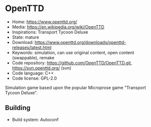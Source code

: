 # OpenTTD

- Home: https://www.openttd.org/
- Media: https://en.wikipedia.org/wiki/OpenTTD
- Inspirations: Transport Tycoon Deluxe
- State: mature
- Download: https://www.openttd.org/downloads/openttd-releases/latest.html
- Keywords: simulation, can use original content, open content (swappable), remake
- Code repository: https://github.com/OpenTTD/OpenTTD.git, https://svn.openttd.org/ (svn)
- Code language: C++
- Code license: GPL-2.0

Simulation game based upon the popular Microprose game "Transport Tycoon Deluxe".

## Building

- Build system: Autoconf

